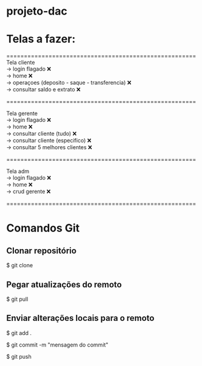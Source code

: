 # projeto-dac

<h1> Telas a fazer: </h1>

====================================================== <br>
Tela cliente <br>
-> login flagado ❌ <br>
-> home ❌ <br>
-> operaçoes (deposito - saque - transferencia) ❌ <br>
-> consultar saldo e extrato ❌ <br>

====================================================== <br>

Tela gerente <br>
-> login flagado ❌ <br>
-> home ❌ <br>
-> consultar cliente (tudo) ❌ <br>
-> consultar cliente (especifico) ❌ <br>
-> consultar 5 melhores clientes ❌ <br>

====================================================== <br>

Tela adm <br>
-> login flagado ❌ <br>
-> home ❌ <br>
-> crud gerente ❌ <br>

====================================================== 


<h1> Comandos Git </h1>
<h2>Clonar repositório</h2>
<p>$ git clone <link do repo> </p>

<h2>Pegar atualizações do remoto</h2> 
<p>$ git pull </p>

<h2>Enviar alterações locais para o remoto </h2>
<p>$ git add . </p>
<p>$ git commit -m "mensagem do commit" </p>
<p>$ git push </p>
